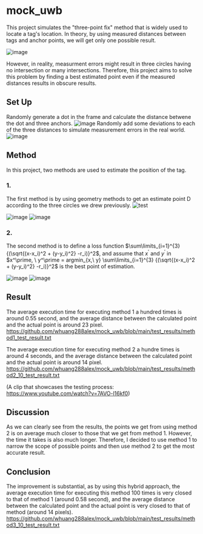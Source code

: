 # mock_uwb

This project simulates the "three-point fix" method that is widely used to locate a tag's location. 
In theory, by using measured distances between tags and anchor points, we will get only one possible result.

![image](https://user-images.githubusercontent.com/91099638/181723429-83da4c1a-bd42-45ab-8751-2c0dccc3e411.png)

However, in reality, measurment errors might result in three circles having no intersection or many intersections. Therefore, this project aims to solve this problem by finding a best estimated point even if the measured distances results in obscure results.

## Set Up

Randomly generate a dot in the frame and calculate the distance betwene the dot and three anchors. 
![image](https://user-images.githubusercontent.com/91099638/181673711-8d8d35b1-c9ef-448b-8af0-fa285b35cca6.png)
Randomly add some deviations to each of the three distances to simulate measurement errors in the real world. 
![image](https://user-images.githubusercontent.com/91099638/181674056-b9f50882-0779-447d-9622-069e73ba08bd.png)

## Method

In this project, two methods are used to estimate the position of the tag.

### 1.

The first method is by using geometry methods to get an estimate point D according to the three circles we drew previously.
![test](https://user-images.githubusercontent.com/91099638/181671346-c8d4b1ac-db48-4630-8b4b-4919b429e9cf.jpg)

![image](https://user-images.githubusercontent.com/91099638/181676434-59ddbe8e-4d69-4801-b35c-2fae2b41bd75.png)
![image](https://user-images.githubusercontent.com/91099638/181676450-fb5af378-3ad9-45ea-b98b-713963a3e5e9.png)

### 2.

The second method is to define a loss function $\sum\limits_{i=1}^{3} {(\sqrt{(x-x_i)^2 + (y-y_i)^2} -r_i)}^2$, and assume that $x^\prime$ and  $y^\prime$  in $x^\prime,  \ y^\prime =  argmin_{x,\ y} \sum\limits_{i=1}^{3} {(\sqrt{(x-x_i)^2 + (y-y_i)^2} -r_i)}^2$ is the best point of estimation.

![image](https://user-images.githubusercontent.com/91099638/181676165-d311f871-7723-4980-821b-a2f9a13641e9.png)
![image](https://user-images.githubusercontent.com/91099638/181676177-6e26fa9d-290f-43bc-b17c-86fa4ebbd54d.png)

## Result

The average execution time for executing method 1 a hundred times is around 0.55 second, and the average distance between the calculated point and the actual point is around 23 pixel.
https://github.com/whuang288alex/mock_uwb/blob/main/test_results/method1_test_result.txt

The average execution time for executing method 2 a hundre times is around 4 seconds, and the average distance between the calculated point and the actual point is around 14 pixel.
https://github.com/whuang288alex/mock_uwb/blob/main/test_results/method2_10_test_result.txt


(A clip that showcases the testing process: https://www.youtube.com/watch?v=7AVO-l16kf0)

## Discussion

As we can clearly see from the results, the points we get from using method 2 is on average much closer to those that we get from method 1. However, the time it takes is also much longer. Therefore, I decided to use method 1 to narrow the scope of possible points and then use method 2 to get the most accurate result.

## Conclusion

The improvement is substantial, as by using this hybrid approach, the average execution time for executing this method 100 times is very closed to that of method 1 (around 0.58 second), and the average distance between the calculated point and the actual point is very closed to that of method (around 14 pixels).
https://github.com/whuang288alex/mock_uwb/blob/main/test_results/method3_10_test_result.txt



